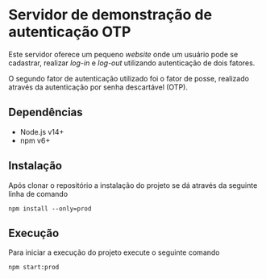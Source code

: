 # Servidor de demonstração de autenticação OTP

Este servidor oferece um pequeno _website_ onde um usuário pode se cadastrar, realizar _log-in_ e _log-out_ utilizando autenticação de dois fatores.

O segundo fator de autenticação utilizado foi o fator de posse, realizado através da autenticação por senha descartável (OTP).

## Dependências

- Node.js v14+
- npm v6+

## Instalação

Após clonar o repositório a instalação do projeto se dá através da seguinte linha de comando

`npm install --only=prod`

## Execução

Para iniciar a execução do projeto execute o seguinte comando

`npm start:prod`
